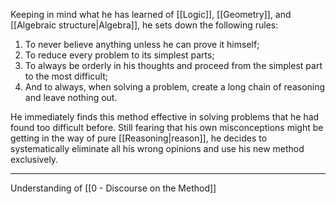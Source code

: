 Keeping in mind what he has learned of [[Logic]], [[Geometry]], and [[Algebraic structure|Algebra]], he sets down the following rules:

1. To never believe anything unless he can prove it himself;
2. To reduce every problem to its simplest parts;
3. To always be orderly in his thoughts and proceed from the simplest part to the most difficult;
4. And to always, when solving a problem, create a long chain of reasoning and leave nothing out.

He immediately finds this method effective in solving problems that he had found too difficult before. Still fearing that his own misconceptions might be getting in the way of pure [[Reasoning|reason]], he decides to systematically eliminate all his wrong opinions and use his new method exclusively.

---

Understanding of [[0 - Discourse on the Method]]
